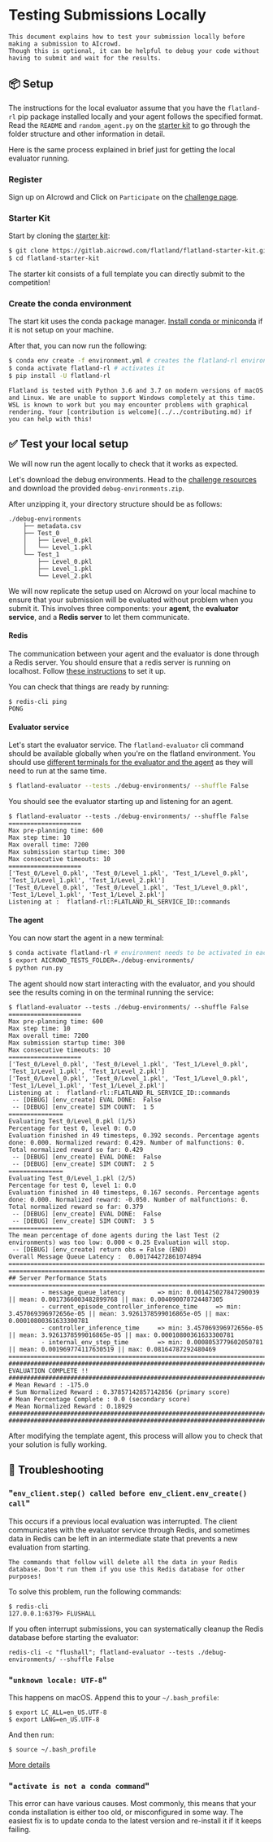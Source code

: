 Testing Submissions Locally
===================

```{admonition} TL;DR
This document explains how to test your submission locally before making a submission to AIcrowd.
Though this is optional, it can be helpful to debug your code without having to submit and wait for the results. 
```

📦 Setup
---
The instructions for the local evaluator assume that you have the `flatland-rl` pip package installed locally and your agent follows the specified format. Read the `README` and `random_agent.py` on the [starter kit](https://gitlab.aicrowd.com/flatland/flatland-starter-kit) to go through the folder structure and other information in detail.

Here is the same process explained in brief just for getting the local evaluator running.

### Register 

Sign up on AIcrowd and Click on `Participate` on the [challenge page](https://www.aicrowd.com/challenges/flatland-3).

### Starter Kit

Start by cloning the [starter kit](https://gitlab.aicrowd.com/flatland/flatland-starter-kit): 

```bash
$ git clone https://gitlab.aicrowd.com/flatland/flatland-starter-kit.git/
$ cd flatland-starter-kit
```

The starter kit consists of a full template you can directly submit to the competition!

### Create the conda environment

The start kit uses the conda package manager. [Install conda or miniconda](https://www.anaconda.com/products/individual) if it is not setup on your machine.

After that, you can now run the following:

```bash
$ conda env create -f environment.yml # creates the flatland-rl environment
$ conda activate flatland-rl # activates it
$ pip install -U flatland-rl
```

```{note}
Flatland is tested with Python 3.6 and 3.7 on modern versions of macOS and Linux. We are unable to support Windows completely at this time. WSL is known to work but you may encounter problems with graphical rendering. Your [contribution is welcome](../../contributing.md) if you can help with this!
```

✅ Test your local setup
---

We will now run the agent locally to check that it works as expected.

Let's download the debug environments. Head to the [challenge resources](https://www.aicrowd.com/challenges/flatland-3/dataset_files) and download the provided `debug-environments.zip`. 

After unzipping it, your directory structure should be as follows:

```
./debug-environments
    ├── metadata.csv
    ├── Test_0
    │   ├── Level_0.pkl
    │   └── Level_1.pkl
    └── Test_1
        ├── Level_0.pkl
        ├── Level_1.pkl
        └── Level_2.pkl

``` 

We will now replicate the setup used on AIcrowd on your local machine to ensure that your submission will be evaluated without problem when you submit it. 
This involves three components: your **agent**, the **evaluator service**, and a **Redis server** to let them communicate. 

#### Redis

The communication between your agent and the evaluator is done through a Redis server. You should ensure that a redis server is running on localhost. Follow [these instructions](https://redis.io/topics/quickstart) to set it up.

You can check that things are ready by running:

```console
$ redis-cli ping
PONG
```

#### Evaluator service

Let's start the evaluator service. The `flatland-evaluator` cli command should be available globally when you're on the flatland environment. You should use <u>different terminals for the evaluator and the agent</u> as they will need to run at the same time.

```bash
$ flatland-evaluator --tests ./debug-environments/ --shuffle False
```
You should see the evaluator starting up and listening for an agent.
```console
$ flatland-evaluator --tests ./debug-environments/ --shuffle False
====================
Max pre-planning time: 600      
Max step time: 10
Max overall time: 7200
Max submission startup time: 300
Max consecutive timeouts: 10    
====================
['Test_0/Level_0.pkl', 'Test_0/Level_1.pkl', 'Test_1/Level_0.pkl', 'Test_1/Level_1.pkl', 'Test_1/Level_2.pkl']
['Test_0/Level_0.pkl', 'Test_0/Level_1.pkl', 'Test_1/Level_0.pkl', 'Test_1/Level_1.pkl', 'Test_1/Level_2.pkl']
Listening at :  flatland-rl::FLATLAND_RL_SERVICE_ID::commands
```

#### The agent

You can now start the agent in a new terminal:

```bash
$ conda activate flatland-rl # environment needs to be activated in each new tab
$ export AICROWD_TESTS_FOLDER=./debug-environments/
$ python run.py
```

The agent should now start interacting with the evaluator, and you should see the results coming in on the terminal running the service:

```console
$ flatland-evaluator --tests ./debug-environments/ --shuffle False
====================
Max pre-planning time: 600
Max step time: 10
Max overall time: 7200
Max submission startup time: 300
Max consecutive timeouts: 10
====================
['Test_0/Level_0.pkl', 'Test_0/Level_1.pkl', 'Test_1/Level_0.pkl', 'Test_1/Level_1.pkl', 'Test_1/Level_2.pkl']
['Test_0/Level_0.pkl', 'Test_0/Level_1.pkl', 'Test_1/Level_0.pkl', 'Test_1/Level_1.pkl', 'Test_1/Level_2.pkl']
Listening at :  flatland-rl::FLATLAND_RL_SERVICE_ID::commands
 -- [DEBUG] [env_create] EVAL DONE:  False
 -- [DEBUG] [env_create] SIM COUNT:  1 5
===============
Evaluating Test_0/Level_0.pkl (1/5)
Percentage for test 0, level 0: 0.0
Evaluation finished in 49 timesteps, 0.392 seconds. Percentage agents done: 0.000. Normalized reward: 0.429. Number of malfunctions: 0.
Total normalized reward so far: 0.429
 -- [DEBUG] [env_create] EVAL DONE:  False
 -- [DEBUG] [env_create] SIM COUNT:  2 5
===============
Evaluating Test_0/Level_1.pkl (2/5)
Percentage for test 0, level 1: 0.0
Evaluation finished in 40 timesteps, 0.167 seconds. Percentage agents done: 0.000. Normalized reward: -0.050. Number of malfunctions: 0.
Total normalized reward so far: 0.379
 -- [DEBUG] [env_create] EVAL DONE:  False
 -- [DEBUG] [env_create] SIM COUNT:  3 5
===============
The mean percentage of done agents during the last Test (2 environments) was too low: 0.000 < 0.25 Evaluation will stop.
 -- [DEBUG] [env_create] return obs = False (END)
Overall Message Queue Latency :  0.001744272861074894
====================================================================================================
====================================================================================================
## Server Performance Stats
====================================================================================================
         - message_queue_latency         => min: 0.001425027847290039 || mean: 0.0017366003482899768 || max: 0.004090070724487305
         - current_episode_controller_inference_time     => min: 3.457069396972656e-05 || mean: 3.9261378599016865e-05 || max: 0.00010800361633300781
         - controller_inference_time     => min: 3.457069396972656e-05 || mean: 3.9261378599016865e-05 || max: 0.00010800361633300781
         - internal_env_step_time        => min: 0.0008053779602050781 || mean: 0.001969774117630519 || max: 0.08164787292480469
====================================================================================================
####################################################################################################
EVALUATION COMPLETE !!
####################################################################################################
# Mean Reward : -175.0
# Sum Normalized Reward : 0.37857142857142856 (primary score)
# Mean Percentage Complete : 0.0 (secondary score)
# Mean Normalized Reward : 0.18929
####################################################################################################
####################################################################################################
```

After modifying the template agent, this process will allow you to check that your solution is fully working.


🐛 Troubleshooting
---

### "`env_client.step() called before env_client.env_create() call`"

This occurs if a previous local evaluation was interrupted. The client communicates with the evaluator service through Redis, and sometimes data in Redis can be left in an intermediate state that prevents a new evaluation from starting.

```{warning}
The commands that follow will delete all the data in your Redis database. Don't run them if you use this Redis database for other purposes!
```

To solve this problem, run the following commands:

```console
$ redis-cli 
127.0.0.1:6379> FLUSHALL
```

If you often interrupt submissions, you can systematically cleanup the Redis database before starting the evaluator:

```console
redis-cli -c "flushall"; flatland-evaluator --tests ./debug-environments/ --shuffle False
```

### "`unknown locale: UTF-8`"

This happens on macOS. Append this to your `~/.bash_profile`:

```console
$ export LC_ALL=en_US.UTF-8
$ export LANG=en_US.UTF-8
```

And then run:

```console
$ source ~/.bash_profile
```

[More details](https://stackoverflow.com/a/38917471/318557)

### "`activate is not a conda command`"

This error can have various causes. Most commonly, this means that your conda installation is either too old, or misconfigured in some way. The easiest fix is to update conda to the latest version and re-install it if it keeps failing.
